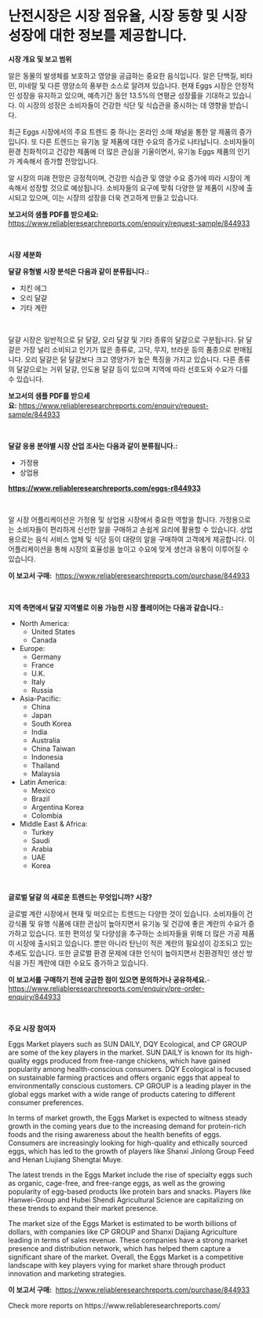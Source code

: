 <p><h1>난전시장은 시장 점유율, 시장 동향 및 시장 성장에 대한 정보를 제공합니다.</h1></p><p><strong>시장 개요 및 보고 범위</strong></p>
<p><p>알은 동물의 발생체를 보호하고 영양을 공급하는 중요한 음식입니다. 알은 단백질, 비타민, 미네랄 및 다른 영양소의 풍부한 소스로 알려져 있습니다. 현재 Eggs 시장은 안정적인 성장을 유지하고 있으며, 예측기간 동안 13.5%의 연평균 성장률을 기대하고 있습니다. 이 시장의 성장은 소비자들이 건강한 식단 및 식습관을 중시하는 데 영향을 받습니다.</p><p>최근 Eggs 시장에서의 주요 트렌드 중 하나는 온라인 소매 채널을 통한 알 제품의 증가입니다. 또 다른 트렌드는 유기농 알 제품에 대한 수요의 증가로 나타납니다. 소비자들이 환경 친화적이고 건강한 제품에 더 많은 관심을 기울이면서, 유기농 Eggs 제품의 인기가 계속해서 증가할 전망입니다.</p><p>알 시장의 미래 전망은 긍정적이며, 건강한 식습관 및 영양 수요 증가에 따라 시장이 계속해서 성장할 것으로 예상됩니다. 소비자들의 요구에 맞춰 다양한 알 제품이 시장에 출시되고 있으며, 이는 시장의 성장을 더욱 견고하게 만들고 있습니다.</p></p>
<p><strong>보고서의 샘플 PDF를 받으세요:</strong> <a href="https://www.reliableresearchreports.com/enquiry/request-sample/844933">https://www.reliableresearchreports.com/enquiry/request-sample/844933</a></p>
<p>&nbsp;</p>
<p><strong>시장 세분화</strong></p>
<p><strong>달걀 유형별 시장 분석은 다음과 같이 분류됩니다.:</strong></p>
<p><ul><li>치킨 에그</li><li>오리 달걀</li><li>기타 계란</li></ul></p>
<p>&nbsp;</p>
<p><p>달걀 시장은 일반적으로 닭 달걀, 오리 달걀 및 기타 종류의 달걀으로 구분됩니다. 닭 달걀은 가장 널리 소비되고 인기가 많은 종류로, 고닥, 무지, 브라운 등의 품종으로 판매됩니다. 오리 달걀은 닭 달걀보다 크고 영양가가 높은 특징을 가지고 있습니다. 다른 종류의 달걀으로는 거위 달걀, 인도용 달걀 등이 있으며 지역에 따라 선호도와 수요가 다를 수 있습니다.</p></p>
<p><strong>보고서의 샘플 PDF를 받으세요:</strong>&nbsp;<a href="https://www.reliableresearchreports.com/enquiry/request-sample/844933">https://www.reliableresearchreports.com/enquiry/request-sample/844933</a></p>
<p>&nbsp;</p>
<p><strong> 달걀 응용 분야별 시장 산업 조사는 다음과 같이 분류됩니다.:</strong></p>
<p><ul><li>가정용</li><li>상업용</li></ul></p>
<p><strong><a href="https://www.reliableresearchreports.com/eggs-r844933">https://www.reliableresearchreports.com/eggs-r844933</a></strong></p>
<p>&nbsp;</p>
<p><p>알 시장 어플리케이션은 가정용 및 상업용 시장에서 중요한 역할을 합니다. 가정용으로는 소비자들이 편리하게 신선한 알을 구매하고 손쉽게 요리에 활용할 수 있습니다. 상업용으로는 음식 서비스 업체 및 식당 등이 대량의 알을 구매하여 고객에게 제공합니다. 이 어플리케이션을 통해 시장의 효율성을 높이고 수요에 맞게 생산과 유통이 이루어질 수 있습니다.</p></p>
<p><strong>이 보고서 구매:</strong>&nbsp; <a href="https://www.reliableresearchreports.com/purchase/844933">https://www.reliableresearchreports.com/purchase/844933</a></p>
<p>&nbsp;</p>
<p><strong>지역 측면에서 달걀 지역별로 이용 가능한 시장 플레이어는 다음과 같습니다.:</strong></p>
<p><ul>
    <li>
        North America:
        <ul>
            <li>United States</li>
            <li>Canada</li>
        </ul>
    </li>
    <li>
        Europe:
        <ul>
            <li>Germany</li>
            <li>France</li>
            <li>U.K.</li>
            <li>Italy</li>
            <li>Russia</li>
        </ul>
    </li>
    <li>
        Asia-Pacific:
        <ul>
            <li>China</li>
            <li>Japan</li>
            <li>South Korea</li>
            <li>India</li>
            <li>Australia</li>
            <li>China Taiwan</li>
            <li>Indonesia</li>
            <li>Thailand</li>
            <li>Malaysia</li>
        </ul>
    </li>
    <li>
        Latin America:
        <ul>
            <li>Mexico</li>
            <li>Brazil</li>
            <li>Argentina Korea</li>
            <li>Colombia</li>
        </ul>
    </li>
    <li>
        Middle East & Africa:
        <ul>
            <li>Turkey</li>
            <li>Saudi</li>
            <li>Arabia</li>
            <li>UAE</li>
            <li>Korea</li>
        </ul>
    </li>
    </ul></p>
<p>&nbsp;</p>
<p><strong>글로벌 달걀 의 새로운 트렌드는 무엇입니까? 시장?</strong></p>
<p><p>글로벌 계란 시장에서 현재 및 떠오르는 트렌드는 다양한 것이 있습니다. 소비자들이 건강식품 및 유행 식품에 대한 관심이 높아지면서 유기농 및 건강에 좋은 계란의 수요가 증가하고 있습니다. 또한 편의성 및 다양성을 추구하는 소비자들을 위해 더 많은 가공 제품이 시장에 출시되고 있습니다. 뿐만 아니라 탄닌이 적은 계란의 필요성이 강조되고 있는 추세도 있습니다. 또한 글로벌 환경 문제에 대한 인식이 높아지면서 친환경적인 생산 방식을 가진 계란에 대한 수요도 증가하고 있습니다.</p></p>
<p><strong>이 보고서를 구매하기 전에 궁금한 점이 있으면 문의하거나 공유하세요.</strong>- <a href="https://www.reliableresearchreports.com/enquiry/pre-order-enquiry/844933">https://www.reliableresearchreports.com/enquiry/pre-order-enquiry/844933</a></p>
<p>&nbsp;</p>
<p><strong>주요 시장 참여자</strong></p>
<p><p>Eggs Market players such as SUN DAILY, DQY Ecological, and CP GROUP are some of the key players in the market. SUN DAILY is known for its high-quality eggs produced from free-range chickens, which have gained popularity among health-conscious consumers. DQY Ecological is focused on sustainable farming practices and offers organic eggs that appeal to environmentally conscious customers. CP GROUP is a leading player in the global eggs market with a wide range of products catering to different consumer preferences.</p><p>In terms of market growth, the Eggs Market is expected to witness steady growth in the coming years due to the increasing demand for protein-rich foods and the rising awareness about the health benefits of eggs. Consumers are increasingly looking for high-quality and ethically sourced eggs, which has led to the growth of players like Shanxi Jinlong Group Feed and Henan Liujiang Shengtai Muye.</p><p>The latest trends in the Eggs Market include the rise of specialty eggs such as organic, cage-free, and free-range eggs, as well as the growing popularity of egg-based products like protein bars and snacks. Players like Hanwei-Group and Hubei Shendi Agricultural Science are capitalizing on these trends to expand their market presence.</p><p>The market size of the Eggs Market is estimated to be worth billions of dollars, with companies like CP GROUP and Shanxi Dajiang Agriculture leading in terms of sales revenue. These companies have a strong market presence and distribution network, which has helped them capture a significant share of the market. Overall, the Eggs Market is a competitive landscape with key players vying for market share through product innovation and marketing strategies.</p></p>
<p><strong>이 보고서 구매:</strong>&nbsp;&nbsp;<a href="https://www.reliableresearchreports.com/purchase/844933">https://www.reliableresearchreports.com/purchase/844933</a></p>
<p>Check more reports on https://www.reliableresearchreports.com/</p>